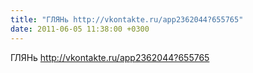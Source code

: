 ```yaml
---
title: "ГЛЯНь http://vkontakte.ru/app2362044?655765"
date: 2011-06-05 11:38:00 +0300
---
```


ГЛЯНь http://vkontakte.ru/app2362044?655765

